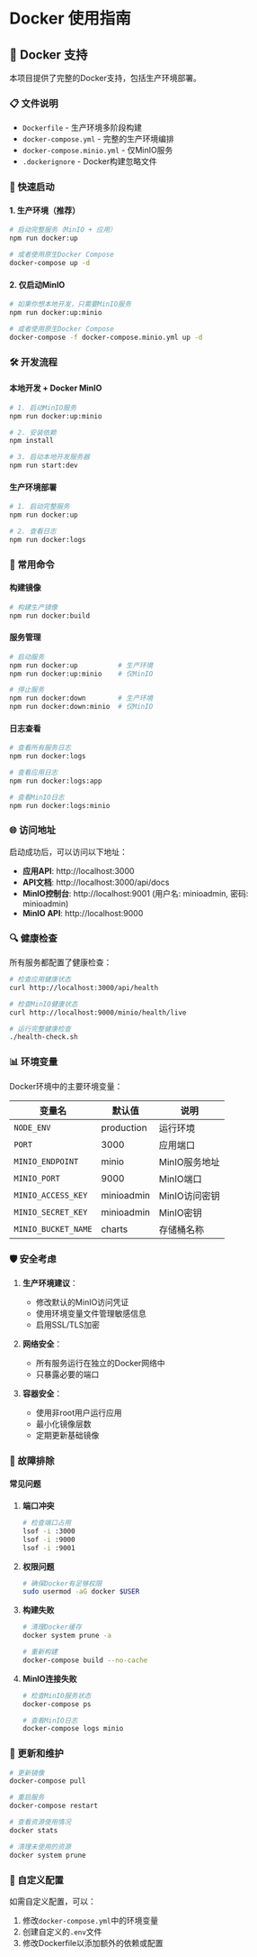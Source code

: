 # Docker 使用指南

## 🐳 Docker 支持

本项目提供了完整的Docker支持，包括生产环境部署。

### 📋 文件说明

- `Dockerfile` - 生产环境多阶段构建
- `docker-compose.yml` - 完整的生产环境编排
- `docker-compose.minio.yml` - 仅MinIO服务
- `.dockerignore` - Docker构建忽略文件

### 🚀 快速启动

#### 1. 生产环境（推荐）
```bash
# 启动完整服务（MinIO + 应用）
npm run docker:up

# 或者使用原生Docker Compose
docker-compose up -d
```

#### 2. 仅启动MinIO
```bash
# 如果你想本地开发，只需要MinIO服务
npm run docker:up:minio

# 或者使用原生Docker Compose
docker-compose -f docker-compose.minio.yml up -d
```

### 🛠️ 开发流程

#### 本地开发 + Docker MinIO
```bash
# 1. 启动MinIO服务
npm run docker:up:minio

# 2. 安装依赖
npm install

# 3. 启动本地开发服务器
npm run start:dev
```

#### 生产环境部署
```bash
# 1. 启动完整服务
npm run docker:up

# 2. 查看日志
npm run docker:logs
```

### 🔧 常用命令

#### 构建镜像
```bash
# 构建生产镜像
npm run docker:build
```

#### 服务管理
```bash
# 启动服务
npm run docker:up          # 生产环境
npm run docker:up:minio    # 仅MinIO

# 停止服务
npm run docker:down        # 生产环境
npm run docker:down:minio  # 仅MinIO
```

#### 日志查看
```bash
# 查看所有服务日志
npm run docker:logs

# 查看应用日志
npm run docker:logs:app

# 查看MinIO日志
npm run docker:logs:minio
```

### 🌐 访问地址

启动成功后，可以访问以下地址：

- **应用API**: http://localhost:3000
- **API文档**: http://localhost:3000/api/docs
- **MinIO控制台**: http://localhost:9001 (用户名: minioadmin, 密码: minioadmin)
- **MinIO API**: http://localhost:9000

### 🔍 健康检查

所有服务都配置了健康检查：

```bash
# 检查应用健康状态
curl http://localhost:3000/api/health

# 检查MinIO健康状态
curl http://localhost:9000/minio/health/live

# 运行完整健康检查
./health-check.sh
```

### 📊 环境变量

Docker环境中的主要环境变量：

| 变量名 | 默认值 | 说明 |
|--------|--------|------|
| `NODE_ENV` | production | 运行环境 |
| `PORT` | 3000 | 应用端口 |
| `MINIO_ENDPOINT` | minio | MinIO服务地址 |
| `MINIO_PORT` | 9000 | MinIO端口 |
| `MINIO_ACCESS_KEY` | minioadmin | MinIO访问密钥 |
| `MINIO_SECRET_KEY` | minioadmin | MinIO密钥 |
| `MINIO_BUCKET_NAME` | charts | 存储桶名称 |

### 🛡️ 安全考虑

1. **生产环境建议**：
   - 修改默认的MinIO访问凭证
   - 使用环境变量文件管理敏感信息
   - 启用SSL/TLS加密

2. **网络安全**：
   - 所有服务运行在独立的Docker网络中
   - 只暴露必要的端口

3. **容器安全**：
   - 使用非root用户运行应用
   - 最小化镜像层数
   - 定期更新基础镜像

### 🐛 故障排除

#### 常见问题

1. **端口冲突**
   ```bash
   # 检查端口占用
   lsof -i :3000
   lsof -i :9000
   lsof -i :9001
   ```

2. **权限问题**
   ```bash
   # 确保Docker有足够权限
   sudo usermod -aG docker $USER
   ```

3. **构建失败**
   ```bash
   # 清理Docker缓存
   docker system prune -a
   
   # 重新构建
   docker-compose build --no-cache
   ```

4. **MinIO连接失败**
   ```bash
   # 检查MinIO服务状态
   docker-compose ps
   
   # 查看MinIO日志
   docker-compose logs minio
   ```

### 🔄 更新和维护

```bash
# 更新镜像
docker-compose pull

# 重启服务
docker-compose restart

# 查看资源使用情况
docker stats

# 清理未使用的资源
docker system prune
```

### 📝 自定义配置

如需自定义配置，可以：

1. 修改`docker-compose.yml`中的环境变量
2. 创建自定义的`.env`文件
3. 修改Dockerfile以添加额外的依赖或配置

